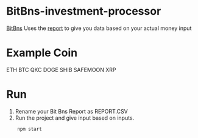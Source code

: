 # BitBns-investment-processor

[BitBns](https://bitbns.com/trade/#/)
Uses the [report](https://bitbns.com/trade/#/profile/trade-report) to give you data based on your actual money input

# Example Coin
ETH
BTC
QKC
DOGE
SHIB
SAFEMOON
XRP

# Run
1. Rename your Bit Bns Report as REPORT.CSV
2. Run the project and give input based on inputs.

```
    npm start
```
